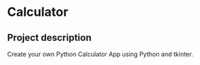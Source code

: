 # Calculator
## Project description
Create your own Python Calculator App using Python and tkinter.
